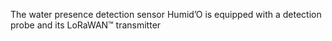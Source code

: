 The water presence detection sensor Humid’O is equipped with a detection probe and its LoRaWAN™ transmitter